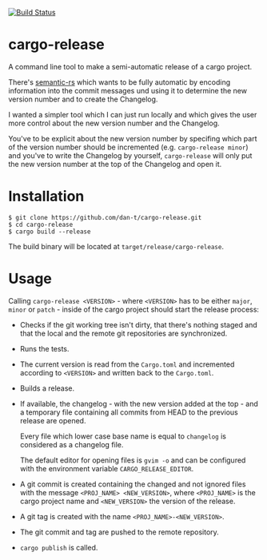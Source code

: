 [![Build Status](https://travis-ci.org/dan-t/cargo-release.svg?branch=master)](https://travis-ci.org/dan-t/cargo-release)

cargo-release
=============

A command line tool to make a semi-automatic release of a cargo project.

There's [semantic-rs](https://github.com/semantic-rs/semantic-rs) which
wants to be fully automatic by encoding information into the commit messages
und using it to determine the new version number and to create the Changelog.

I wanted a simpler tool which I can just run locally and which gives the user
more control about the new version number and the Changelog.

You've to be explicit about the new version number by specifing which part of
the version number should be incremented (e.g. `cargo-release minor`) and
you've to write the Changelog by yourself, `cargo-release` will only put the
new version number at the top of the Changelog and open it.

Installation
============

    $ git clone https://github.com/dan-t/cargo-release.git
    $ cd cargo-release
    $ cargo build --release

The build binary will be located at `target/release/cargo-release`.

Usage
=====

Calling `cargo-release <VERSION>` - where `<VERSION>` has to be either `major`, `minor` or `patch` -
inside of the cargo project should start the release process:

* Checks if the git working tree isn't dirty, that there's nothing staged and that
  the local and the remote git repositories are synchronized.

* Runs the tests.

* The current version is read from the `Cargo.toml` and incremented according to
  `<VERSION>` and written back to the `Cargo.toml`.

* Builds a release.

* If available, the changelog - with the new version added at the top - and a temporary
  file containing all commits from HEAD to the previous release are opened.

  Every file which lower case base name is equal to `changelog` is considered as a changelog file.

  The default editor for opening files is `gvim -o` and can be configured with the environment
  variable `CARGO_RELEASE_EDITOR`.

* A git commit is created containing the changed and not ignored files with the message
  `<PROJ_NAME> <NEW_VERSION>`, where `<PROJ_NAME>` is the cargo project name and `<NEW_VERSION>`
  the version of the release.

* A git tag is created with the name `<PROJ_NAME>-<NEW_VERSION>`.

* The git commit and tag are pushed to the remote repository.

* `cargo publish` is called.
